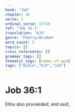 ```yaml
---
book: "Job"
chapter: 36
verse: 1
ordinal_verse: 13738
ref: "Job 36:1"
translation: "KJV"
genre: "Poetry/Wisdom"
word_count: 5
topics: []
cross_references: []
grammar_tags: []
thematic_tags: [names-of-god]
tags: ["Bible","KJV","Job"]
---
```


# Job 36:1

Elihu also proceeded, and said,
